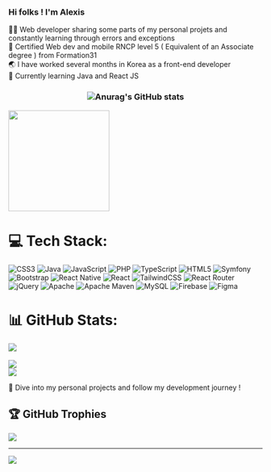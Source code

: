 <!-- Basic profile -->
### Hi folks ! I'm Alexis

👨‍💻 Web developer sharing some parts of my personal projets and constantly learning through errors and exceptions<br>
📜 Certified Web dev and mobile RNCP level 5 ( Equivalent of an Associate degree ) from Formation31<br>
🌏 I have worked several months in Korea as a front-end developer<br>
🧠 Currently learning Java and React JS<br>

<!-- Statistics -->
### <center>![Anurag's GitHub stats](https://github-readme-stats.vercel.app/api?username=alexisr91&show_icons=true&theme=merko)</center>

<a href="https://github.com/anuraghazra/convoychat">
  <img height=200 align="center" src="https://github-readme-stats.vercel.app/api/top-langs?username=alexisr91&layout=compact&langs_count=8&card_width=320" />
</a> 

# 💻 Tech Stack:
![CSS3](https://img.shields.io/badge/css3-%231572B6.svg?style=for-the-badge&logo=css3&logoColor=white) ![Java](https://img.shields.io/badge/java-%23ED8B00.svg?style=for-the-badge&logo=openjdk&logoColor=white) ![JavaScript](https://img.shields.io/badge/javascript-%23323330.svg?style=for-the-badge&logo=javascript&logoColor=%23F7DF1E) ![PHP](https://img.shields.io/badge/php-%23777BB4.svg?style=for-the-badge&logo=php&logoColor=white) ![TypeScript](https://img.shields.io/badge/typescript-%23007ACC.svg?style=for-the-badge&logo=typescript&logoColor=white) ![HTML5](https://img.shields.io/badge/html5-%23E34F26.svg?style=for-the-badge&logo=html5&logoColor=white) ![Symfony](https://img.shields.io/badge/symfony-%23000000.svg?style=for-the-badge&logo=symfony&logoColor=white) ![Bootstrap](https://img.shields.io/badge/bootstrap-%238511FA.svg?style=for-the-badge&logo=bootstrap&logoColor=white) ![React Native](https://img.shields.io/badge/react_native-%2320232a.svg?style=for-the-badge&logo=react&logoColor=%2361DAFB) ![React](https://img.shields.io/badge/react-%2320232a.svg?style=for-the-badge&logo=react&logoColor=%2361DAFB) ![TailwindCSS](https://img.shields.io/badge/tailwindcss-%2338B2AC.svg?style=for-the-badge&logo=tailwind-css&logoColor=white) ![React Router](https://img.shields.io/badge/React_Router-CA4245?style=for-the-badge&logo=react-router&logoColor=white) ![jQuery](https://img.shields.io/badge/jquery-%230769AD.svg?style=for-the-badge&logo=jquery&logoColor=white) ![Apache](https://img.shields.io/badge/apache-%23D42029.svg?style=for-the-badge&logo=apache&logoColor=white) ![Apache Maven](https://img.shields.io/badge/Apache%20Maven-C71A36?style=for-the-badge&logo=Apache%20Maven&logoColor=white) ![MySQL](https://img.shields.io/badge/mysql-4479A1.svg?style=for-the-badge&logo=mysql&logoColor=white) ![Firebase](https://img.shields.io/badge/firebase-a08021?style=for-the-badge&logo=firebase&logoColor=ffcd34) ![Figma](https://img.shields.io/badge/figma-%23F24E1E.svg?style=for-the-badge&logo=figma&logoColor=white)


# 📊 GitHub Stats:
![](https://github-readme-stats.vercel.app/api?username=alexisr91&theme=dark&hide_border=false&include_all_commits=false&count_private=false)<br><br>
![](https://github-readme-streak-stats.herokuapp.com/?user=alexisr91&theme=dark&hide_border=false)<br/>
![](https://github-readme-stats.vercel.app/api/top-langs/?username=alexisr91&theme=dark&hide_border=false&include_all_commits=false&count_private=false&layout=compact)

<!-- Proudly created with GPRM ( https://gprm.itsvg.in ) -->

🚀 Dive into my personal projects and follow my development journey ! 

## 🏆 GitHub Trophies
![](https://github-profile-trophy.vercel.app/?username=alexisr91&theme=radical&no-frame=false&no-bg=false&margin-w=4)




<!-- Viewwer count -->
---
[![](https://visitcount.itsvg.in/api?id=alexisr91&icon=0&color=0)](https://visitcount.itsvg.in)

<!-- Proudly created with GPRM ( https://gprm.itsvg.in ) -->


